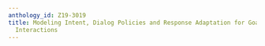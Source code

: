 ```yaml
---
anthology_id: Z19-3019
title: Modeling Intent, Dialog Policies and Response Adaptation for Goal-Oriented
  Interactions
---
```

